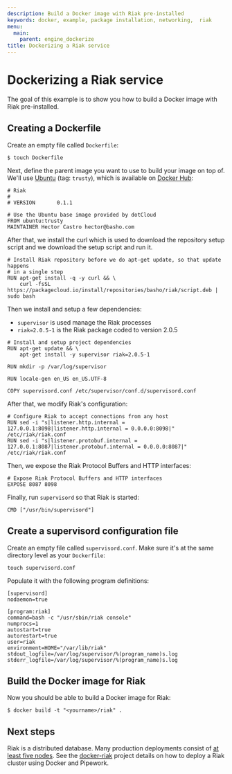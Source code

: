```yaml
---
description: Build a Docker image with Riak pre-installed
keywords: docker, example, package installation, networking,  riak
menu:
  main:
    parent: engine_dockerize
title: Dockerizing a Riak service
---
```


# Dockerizing a Riak service

The goal of this example is to show you how to build a Docker image with
Riak pre-installed.

## Creating a Dockerfile

Create an empty file called `Dockerfile`:

    $ touch Dockerfile

Next, define the parent image you want to use to build your image on top
of. We'll use [Ubuntu](https://hub.docker.com/_/ubuntu/) (tag:
`trusty`), which is available on [Docker Hub](https://hub.docker.com):

    # Riak
    #
    # VERSION       0.1.1

    # Use the Ubuntu base image provided by dotCloud
    FROM ubuntu:trusty
    MAINTAINER Hector Castro hector@basho.com

After that, we install the curl which is used to download the repository setup
script and we download the setup script and run it.

    # Install Riak repository before we do apt-get update, so that update happens
    # in a single step
    RUN apt-get install -q -y curl && \
        curl -fsSL https://packagecloud.io/install/repositories/basho/riak/script.deb | sudo bash

Then we install and setup a few dependencies:

 - `supervisor` is used manage the Riak processes
 - `riak=2.0.5-1` is the Riak package coded to version 2.0.5

<!-- -->

    # Install and setup project dependencies
    RUN apt-get update && \
        apt-get install -y supervisor riak=2.0.5-1

    RUN mkdir -p /var/log/supervisor

    RUN locale-gen en_US en_US.UTF-8

    COPY supervisord.conf /etc/supervisor/conf.d/supervisord.conf

After that, we modify Riak's configuration:

    # Configure Riak to accept connections from any host
    RUN sed -i "s|listener.http.internal = 127.0.0.1:8098|listener.http.internal = 0.0.0.0:8098|" /etc/riak/riak.conf
    RUN sed -i "s|listener.protobuf.internal = 127.0.0.1:8087|listener.protobuf.internal = 0.0.0.0:8087|" /etc/riak/riak.conf

Then, we expose the Riak Protocol Buffers and HTTP interfaces:

    # Expose Riak Protocol Buffers and HTTP interfaces
    EXPOSE 8087 8098

Finally, run `supervisord` so that Riak is started:

    CMD ["/usr/bin/supervisord"]

## Create a supervisord configuration file

Create an empty file called `supervisord.conf`. Make
sure it's at the same directory level as your `Dockerfile`:

    touch supervisord.conf

Populate it with the following program definitions:

    [supervisord]
    nodaemon=true

    [program:riak]
    command=bash -c "/usr/sbin/riak console"
    numprocs=1
    autostart=true
    autorestart=true
    user=riak
    environment=HOME="/var/lib/riak"
    stdout_logfile=/var/log/supervisor/%(program_name)s.log
    stderr_logfile=/var/log/supervisor/%(program_name)s.log

## Build the Docker image for Riak

Now you should be able to build a Docker image for Riak:

    $ docker build -t "<yourname>/riak" .

## Next steps

Riak is a distributed database. Many production deployments consist of
[at least five nodes](
http://basho.com/why-your-riak-cluster-should-have-at-least-five-nodes/).
See the [docker-riak](https://github.com/hectcastro/docker-riak) project
details on how to deploy a Riak cluster using Docker and Pipework.